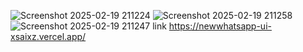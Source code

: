 ![Screenshot 2025-02-19 211224](https://github.com/user-attachments/assets/f75fedea-7c23-45d5-bf30-d808b803b94c)
![Screenshot 2025-02-19 211258](https://github.com/user-attachments/assets/81b70e72-5943-4194-8368-50ef109323d8)
![Screenshot 2025-02-19 211247](https://github.com/user-attachments/assets/afbcb81c-03a4-40e2-8975-cff6e1db3bca)
link https://newwhatsapp-ui-xsaixz.vercel.app/
